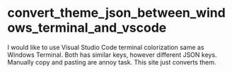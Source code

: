 # convert_theme_json_between_windows_terminal_and_vscode

I would like to use Visual Studio Code terminal colorization same as Windows Terminal.
Both has similar keys, however different JSON keys. Manually copy and pasting are annoy task.
This site just converts them.


